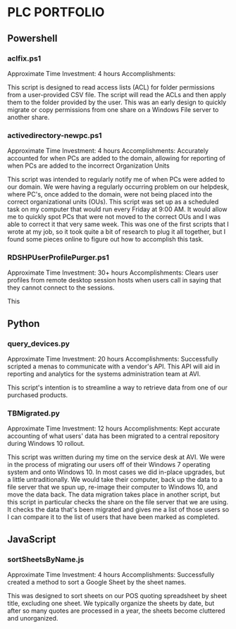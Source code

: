 # PLC PORTFOLIO

## Powershell

### aclfix.ps1
Approximate Time Investment: 4 hours
Accomplishments:

This script is designed to read access lists (ACL) for folder permissions from a user-provided CSV file.  The script will read the ACLs and then apply them to the folder provided by the user.  This was an early design to quickly migrate or copy permissions from one share on a Windows File server to another share.

### activedirectory-newpc.ps1
Approximate Time Investment: 4 hours
Accomplishments: Accurately accounted for when PCs are added to the domain, allowing for reporting of when PCs are added to the incorrect Organization Units 

This script was intended to regularly notify me of when PCs were added to our domain.  We were having a regularly occurring problem on our helpdesk, where PC's, once added to the domain, were not being placed into the correct organizational units (OUs).  This script was set up as a scheduled task on my computer that would run every Friday at 9:00 AM.  It would allow me to quickly spot PCs that were not moved to the correct OUs and I was able to correct it that very same week.  This was one of the first scripts that I wrote at my job, so it took quite a bit of research to plug it all together, but I found some pieces online to figure out how to accomplish this task.

### RDSHPUserProfilePurger.ps1
Approximate Time Investment: 30+ hours
Accomplishments: Clears user profiles from remote desktop session hosts when users call in saying that they cannot connect to the sessions.

This 

## Python

### query_devices.py
Approximate Time Investment: 20 hours
Accomplishments: Successfully scripted a menas to communicate with a vendor's API.  This API will aid in reporting and analytics for the systems administration team at AVI.

This script's intention is to streamline a way to retrieve data from one of our purchased products.  

### TBMigrated.py
Approximate Time Investment: 12 hours
Accomplishments: Kept accurate accounting of what users' data has been migrated to a central repository during Windows 10 rollout.

This script was written during my time on the service desk at AVI.  We were in the process of migrating our users off of their Windows 7 operating system and onto Windows 10.  In most cases we did in-place upgrades, but a little untraditionally.  We would take their computer, back up the data to a file server that we spun up, re-image their computer to Windows 10, and move the data back.  The data migration takes place in another script, but this script in particular checks the share on the file server that we are using.  It checks the data that's been migrated and gives me a list of those users so I can compare it to the list of users that have been marked as completed.

## JavaScript

### sortSheetsByName.js
Approximate Time Investment: 4 hours
Accomplishments: Successfully created a method to sort a Google Sheet by the sheet names.

This was designed to sort sheets on our POS quoting spreadsheet by sheet title, excluding one sheet.  We typically organize the sheets by date, but after so many quotes are processed in a year, the sheets become cluttered and unorganized.